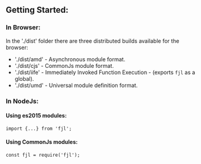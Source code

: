 ## Getting Started:

### In Browser:
In the './dist' folder there are three distributed builds available for the
browser:

- './dist/amd' - Asynchronous module format.
- './dist/cjs' - CommonJs module format.
- './dist/iife' - Immediately Invoked Function Execution - (exports `fjl` as a global).
- './dist/umd' - Universal module definition format.

### In NodeJs: 

#### Using es2015 modules:
```
import {...} from 'fjl';
```

#### Using CommonJs modules:
```
const fjl = require('fjl');
```
